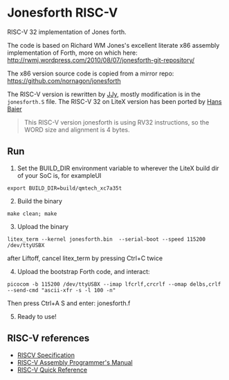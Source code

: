 # Jonesforth RISC-V

RISC-V 32 implementation of Jones forth.

The code is based on Richard WM Jones's excellent literate x86 assembly
implementation of Forth, more on which here:
http://rwmj.wordpress.com/2010/08/07/jonesforth-git-repository/

The x86 version source code is copied from a mirror repo: https://github.com/nornagon/jonesforth

The RISC-V version is rewritten by [JJy](https://justjjy.com), mostly modification is in the `jonesforth.S` file.
The RISC-V 32 on LiteX version has been ported by [Hans Baier](https://www.hans-baier.de)

> This RISC-V version jonesforth is using RV32 instructions, so the WORD size and alignment is 4 bytes.

## Run
1. Set the BUILD_DIR environment variable to wherever the LiteX build dir of your SoC is, for exampleUI
```
export BUILD_DIR=build/qmtech_xc7a35t
```

2. Build the binary
```
make clean; make
```

3. Upload the binary
```
litex_term --kernel jonesforth.bin  --serial-boot --speed 115200 /dev/ttyUSBX
```
after Liftoff, cancel litex_term by pressing Ctrl+C twice

4. Upload the bootstrap Forth code, and interact:

```
picocom -b 115200 /dev/ttyUSBX --imap lfcrlf,crcrlf --omap delbs,crlf --send-cmd "ascii-xfr -s -l 100 -n"
```
Then press Ctrl+A S
and enter: jonesforth.f

5. Ready to use!

## RISC-V references

* [RISCV Specification](https://riscv.org/technical/specifications/)
* [RISC-V Assembly Programmer's Manual](https://github.com/riscv/riscv-asm-manual/blob/master/riscv-asm.md)
* [RISC-V Quick Reference](https://www.cl.cam.ac.uk/teaching/1617/ECAD+Arch/files/docs/RISCVGreenCardv8-20151013.pdf)